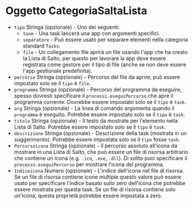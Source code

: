 # Oggetto CategoriaSaltaLista

* `tipo` Stringa (opzionale) - Uno dei seguenti: 
  * `tasm` - Una task lancerà una app con argomenti specifici.
  * `separatore` - Può essere usato per separare elementi nella categoria standard `Tasks`.
  * `file` - Un collegamento file aprirà un file usando l'app che ha creato la Lista di Salto, per questo per lavorare la app deve essere registrata come gestore per il tipo di file (anche se non deve essere l'app gestionale predefinita).
* `percorso` Stringa (opzionale) - Percorso del file da aprire, può essere impostato solo se il `tipo` è `file`.
* `programma` Stringa (opzionale) - Percorso del programma da eseguire, spesso dovresti specificare il `processi.eseguiPercorso` che apre il programma corrente. Dovrebbe essere impostato solo se il `tipo` è `task`.
* `arg` Stringa (opzionale) - La linea di comando argomenta quando il `programma` è eseguito. Potrebbe essere impostato solo se il `tipo` è `task`.
* `titolo` Stringa (opzionale) - Il testo da mostrate per l'elemento nella Lista di Salto. Potrebbe essere impostato solo se il `tipo` è `task`.
* `descrizione` Stringa (opzionale) - Descrizione della task (mostrata in un suggerimento). Potrebbe essere impostata solo se il `tipo` fosse `task`.
* `Percorsoicona` Stringa (opzionale) - il percorso assoluto all'icona da mostrare in una Lista di Salto, che può essere un file di risorsa arbitrario che contiene un icona (e.g. `.ico`, `.exe`, `.dll`). Di solito puoi specificare il `processo.eseguiPercorso` per mostrare l'icona del programma.
* `Indiceicona` Numero (opzionale) - L'indice dell'icona nel file di risorsa. Se un file di risorsa contiene icone multiple questo valore può essere usato per specificare l'indice basato sullo zero dell'icona che potrebbe essere mostrata per questa task. Se un file di risorsa contiene solo un'icona, questa proprietà potrebbe essere impostata a zero.